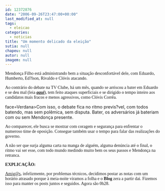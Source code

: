 ```yaml
---
id: 12372876
date: "2006-09-26T23:47:00+00:00"
last_modified_at: null
tags:
  - eleicao
categories:
  - noticias
title: "Um momento delicado da eleição"
sutia: null
chapeu: null
autor: null
imagem: null
---
```

<p><P><FONT face=Verdana>Mendonça Filho está administrando bem a situação desconfortável dele, com Eduardo, Humberto, Ed?lson, Rivaldo e Clóvis atacando.</FONT></P></p>
<p><P><FONT face=Verdana>Ao contrário do debate na TV Clube, há um mês, quando se arriscou a bater em Eduardo e se deu mal (leia <STRONG><EM><A href=\"https://jc3.uol.com.br/blogs/jc/2006/08/28/index.php#1074\" target=_blank>aqui</A></EM></STRONG>), tem feito ataques superficiais e se dirigido o tempo inteiro aos candidatos mais fracos e menos agressivos, como Clóvis Corrêa.</FONT></P></p>
<p><P><FONT</p>
<p> face=Verdana>Com isso, o debate fica no ritmo previs?vel, com todos batendo, mas sem polêmica, sem disputa. Bater, os adversários já bateriam com ou sem Mendonça presente.</FONT></P></p>
<p><P><FONT face=Verdana>Ao comparecer, ele busca se mostrar com coragem e segurança para enfrentar o numeroso time de oposição. Consegue também usar o tempo para falar das realizações do governo.</FONT></P></p>
<p><P><FONT face=Verdana>A não ser que surja alguma carta na manga de alguém, alguma denúncia até o final, o ritmo vai ser esse, com todo mundo medindo muito bem os seus passos e Mendonça na retranca.</FONT></P></p>
<p><P><FONT face=Verdana><STRONG>EXPLICAÇÃO:</STRONG></FONT></P></p>
<p><P><A href=\"mailto:Amig@s\"><FONT face=Verdana>Amig@s</FONT></A><FONT face=Verdana>, infelizmente, por problemas técnicos, decidimos postar as notas com um horário atrasado porque à meia-noite viramos a folha e o <STRONG>Blog</STRONG> zera a partir dai. Fizemos isso para manter os posts juntos e seguidos. Agora são 0h28.</FONT></P> </p>
